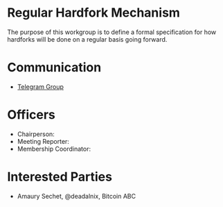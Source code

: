 # Regular Hardfork Mechanism

The purpose of this workgroup is to define a formal specification for how
hardforks will be done on a regular basis going forward.

# Communication

* [Telegram Group](https://t.me/joinchat/AAAAAEU12wV25KF47Z6igg)

# Officers

 * Chairperson: 
 * Meeting Reporter:
 * Membership Coordinator: 
 
# Interested Parties

- Amaury Sechet, @deadalnix, Bitcoin ABC
